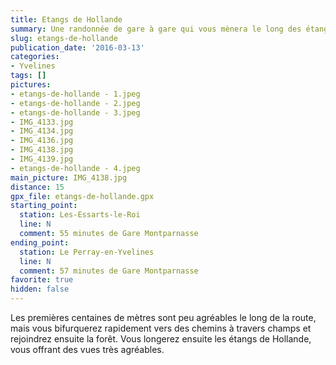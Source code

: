 ```yaml
---
title: Etangs de Hollande
summary: Une randonnée de gare à gare qui vous mènera le long des étangs de Hollande.
slug: etangs-de-hollande
publication_date: '2016-03-13'
categories:
- Yvelines
tags: []
pictures:
- etangs-de-hollande - 1.jpeg
- etangs-de-hollande - 2.jpeg
- etangs-de-hollande - 3.jpeg
- IMG_4133.jpg
- IMG_4134.jpg
- IMG_4136.jpg
- IMG_4138.jpg
- IMG_4139.jpg
- etangs-de-hollande - 4.jpeg
main_picture: IMG_4138.jpg
distance: 15
gpx_file: etangs-de-hollande.gpx
starting_point:
  station: Les-Essarts-le-Roi
  line: N
  comment: 55 minutes de Gare Montparnasse
ending_point:
  station: Le Perray-en-Yvelines
  line: N
  comment: 57 minutes de Gare Montparnasse
favorite: true
hidden: false
---
```


Les premières centaines de mètres sont peu agréables le long de la
route, mais vous bifurquerez rapidement vers des chemins à travers champs et rejoindrez
ensuite la forêt. Vous longerez ensuite les étangs de Hollande, vous offrant des
vues très agréables.
